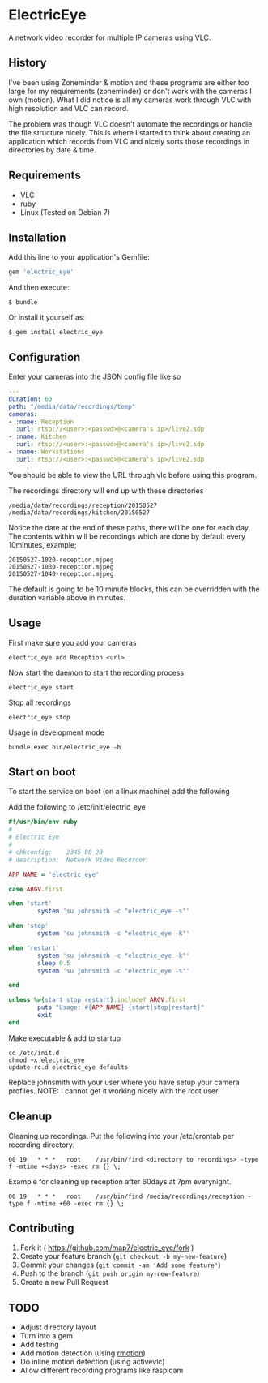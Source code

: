 # ElectricEye

A network video recorder for multiple IP cameras using VLC.

## History

I've been using Zoneminder & motion and these programs are either too large for my requirements (zoneminder) or don't work with the cameras I own (motion). What I did notice is all my cameras work through VLC with high resolution and VLC can record. 

The problem was though VLC doesn't automate the recordings or handle the file structure nicely. This is where I started to think about creating an application which records from VLC and nicely sorts those recordings in directories by date & time.

## Requirements

- VLC
- ruby
- Linux (Tested on Debian 7)

## Installation

Add this line to your application's Gemfile:

```ruby
gem 'electric_eye'
```

And then execute:

    $ bundle

Or install it yourself as:

    $ gem install electric_eye

## Configuration

Enter your cameras into the JSON config file like so

```yaml
---
duration: 60
path: "/media/data/recordings/temp"
cameras:
- :name: Reception
  :url: rtsp://<user>:<passwd>@<camera's ip>/live2.sdp
- :name: Kitchen
  :url: rtsp://<user>:<passwd>@<camera's ip>/live2.sdp
- :name: Workstations
  :url: rtsp://<user>:<passwd>@<camera's ip>/live2.sdp
```

You should be able to view the URL through vlc before using this program.

The recordings directory will end up with these directories

    /media/data/recordings/reception/20150527
    /media/data/recordings/kitchen/20150527

Notice the date at the end of these paths, there will be one for each day. The contents within will be recordings which are done by default every 10minutes, example;

    20150527-1020-reception.mjpeg
    20150527-1030-reception.mjpeg
    20150527-1040-reception.mjpeg

The default is going to be 10 minute blocks, this can be overridden with the duration variable above in minutes.

## Usage

First make sure you add your cameras

    electric_eye add Reception <url>

Now start the daemon to start the recording process

    electric_eye start

Stop all recordings

    electric_eye stop

Usage in development mode

    bundle exec bin/electric_eye -h


## Start on boot

To start the service on boot (on a linux machine) add the following

Add the following to /etc/init/electric_eye

```ruby
#!/usr/bin/env ruby
#
# Electric Eye
#
# chkconfig:    2345 80 20
# description:  Network Video Recorder

APP_NAME = 'electric_eye'

case ARGV.first

when 'start'
        system 'su johnsmith -c "electric_eye -s"'

when 'stop'
        system 'su johnsmith -c "electric_eye -k"'

when 'restart'
        system 'su johnsmith -c "electric_eye -k"'
        sleep 0.5
        system 'su johnsmith -c "electric_eye -s"'

end

unless %w{start stop restart}.include? ARGV.first
        puts "Usage: #{APP_NAME} {start|stop|restart}"
        exit
end
```

Make executable & add to startup

    cd /etc/init.d
    chmod +x electric_eye
    update-rc.d electric_eye defaults


Replace johnsmith with your user where you have setup your camera profiles. NOTE: I cannot get it working nicely with the root user.



## Cleanup

Cleaning up recordings. Put the following into your /etc/crontab per recording directory.

    00 19	* * *	root	/usr/bin/find <directory to recordings> -type f -mtime +<days> -exec rm {} \;

Example for cleaning up reception after 60days at 7pm everynight.

    00 19	* * *	root	/usr/bin/find /media/recordings/reception -type f -mtime +60 -exec rm {} \;

## Contributing

1. Fork it ( https://github.com/map7/electric_eye/fork )
2. Create your feature branch (`git checkout -b my-new-feature`)
3. Commit your changes (`git commit -am 'Add some feature'`)
4. Push to the branch (`git push origin my-new-feature`)
5. Create a new Pull Request

## TODO

- Adjust directory layout
- Turn into a gem
- Add testing
- Add motion detection (using [rmotion](https://github.com/rikiji/rmotion))
- Do inline motion detection (using activevlc)
- Allow different recording programs like raspicam

